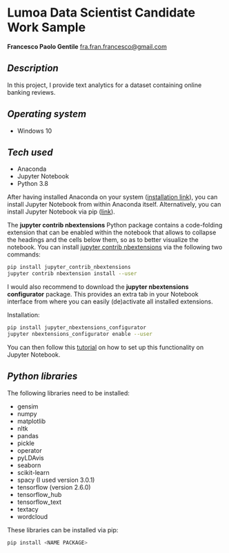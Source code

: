 # Lumoa Data Scientist Candidate Work Sample
**Francesco Paolo Gentile** 
fra.fran.francesco@gmail.com

## _Description_

In this project, I provide text analytics for a dataset containing online banking reviews.
## _Operating system_
- Windows 10

## _Tech used_
- Anaconda
- Jupyter Notebook
- Python 3.8

After having installed Anaconda on your system ([installation link](https://www.anaconda.com/products/individual#Downloads)), you can install Jupyter Notebook from within Anaconda itself. Alternatively, you can install Jupyter Notebook via pip ([link](https://jupyter.readthedocs.io/en/latest/install/notebook-classic.html)).

The **jupyter contrib nbextensions** Python package contains a code-folding extension that can be enabled within the notebook that allows to collapse the headings and the cells below them, so as to better visualize the notebook. You can install [jupyter contrib nbextensions](https://github.com/ipython-contrib/jupyter_contrib_nbextensions) via the following two commands:

```sh
pip install jupyter_contrib_nbextensions
jupyter contrib nbextension install --user
```

I would also recommend to download the **jupyter nbextensions configurator** package. This provides an extra tab in your Notebook interface from where you can easily (de)activate all installed extensions.

Installation:

```sh
pip install jupyter_nbextensions_configurator
jupyter nbextensions_configurator enable --user
```
You can then follow this [tutorial](https://www.youtube.com/watch?v=_UG7lD_xfo8) on how to set up this functionality on Jupyter Notebook. 

## _Python libraries_
The following libraries need to be installed: 
- gensim
- numpy 
- matplotlib
- nltk
- pandas
- pickle
- operator
- pyLDAvis
- seaborn
- scikit-learn
- spacy (I used version 3.0.1)
- tensorflow (version 2.6.0)
- tensorflow_hub 
- tensorflow_text
- textacy
- wordcloud 

These libraries can be installed via pip:

```sh
pip install <NAME PACKAGE>
```



 